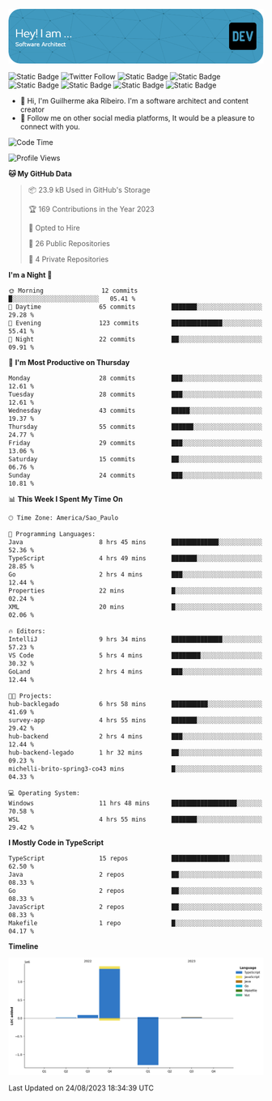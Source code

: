 ![Header](./assets/github-header-image.png)

![Static Badge](https://img.shields.io/badge/Software%20Architect-blue)
 ![Twitter Follow](https://img.shields.io/twitter/follow/dev_pkg) ![Static Badge](https://img.shields.io/badge/Java-orange) ![Static Badge](https://img.shields.io/badge/Springboot-green) ![Static Badge](https://img.shields.io/badge/Golang-blue) ![Static Badge](https://img.shields.io/badge/Nodejs-green) ![Static Badge](https://img.shields.io/badge/Javascript-yellow) ![Static Badge](https://img.shields.io/badge/Vuejs-green)

- 👋 Hi, I'm Guilherme aka Ribeiro. I'm a software architect and content creator
- 👀 Follow me on other social media platforms, It would be a pleasure to connect with you.

<!--START_SECTION:waka-->
![Code Time](http://img.shields.io/badge/Code%20Time-70%20hrs%2021%20mins-blue)

![Profile Views](http://img.shields.io/badge/Profile%20Views-0-blue)

**🐱 My GitHub Data** 

> 📦 23.9 kB Used in GitHub's Storage 
 > 
> 🏆 169 Contributions in the Year 2023
 > 
> 💼 Opted to Hire
 > 
> 📜 26 Public Repositories 
 > 
> 🔑 4 Private Repositories 
 > 
**I'm a Night 🦉** 

```text
🌞 Morning                12 commits          █░░░░░░░░░░░░░░░░░░░░░░░░   05.41 % 
🌆 Daytime                65 commits          ███████░░░░░░░░░░░░░░░░░░   29.28 % 
🌃 Evening                123 commits         ██████████████░░░░░░░░░░░   55.41 % 
🌙 Night                  22 commits          ██░░░░░░░░░░░░░░░░░░░░░░░   09.91 % 
```
📅 **I'm Most Productive on Thursday** 

```text
Monday                   28 commits          ███░░░░░░░░░░░░░░░░░░░░░░   12.61 % 
Tuesday                  28 commits          ███░░░░░░░░░░░░░░░░░░░░░░   12.61 % 
Wednesday                43 commits          █████░░░░░░░░░░░░░░░░░░░░   19.37 % 
Thursday                 55 commits          ██████░░░░░░░░░░░░░░░░░░░   24.77 % 
Friday                   29 commits          ███░░░░░░░░░░░░░░░░░░░░░░   13.06 % 
Saturday                 15 commits          ██░░░░░░░░░░░░░░░░░░░░░░░   06.76 % 
Sunday                   24 commits          ███░░░░░░░░░░░░░░░░░░░░░░   10.81 % 
```


📊 **This Week I Spent My Time On** 

```text
🕑︎ Time Zone: America/Sao_Paulo

💬 Programming Languages: 
Java                     8 hrs 45 mins       █████████████░░░░░░░░░░░░   52.36 % 
TypeScript               4 hrs 49 mins       ███████░░░░░░░░░░░░░░░░░░   28.85 % 
Go                       2 hrs 4 mins        ███░░░░░░░░░░░░░░░░░░░░░░   12.44 % 
Properties               22 mins             █░░░░░░░░░░░░░░░░░░░░░░░░   02.24 % 
XML                      20 mins             █░░░░░░░░░░░░░░░░░░░░░░░░   02.06 % 

🔥 Editors: 
IntelliJ                 9 hrs 34 mins       ██████████████░░░░░░░░░░░   57.23 % 
VS Code                  5 hrs 4 mins        ████████░░░░░░░░░░░░░░░░░   30.32 % 
GoLand                   2 hrs 4 mins        ███░░░░░░░░░░░░░░░░░░░░░░   12.44 % 

🐱‍💻 Projects: 
hub-backlegado           6 hrs 58 mins       ██████████░░░░░░░░░░░░░░░   41.69 % 
survey-app               4 hrs 55 mins       ███████░░░░░░░░░░░░░░░░░░   29.42 % 
hub-backend              2 hrs 4 mins        ███░░░░░░░░░░░░░░░░░░░░░░   12.44 % 
hub-backend-legado       1 hr 32 mins        ██░░░░░░░░░░░░░░░░░░░░░░░   09.23 % 
michelli-brito-spring3-co43 mins             █░░░░░░░░░░░░░░░░░░░░░░░░   04.33 % 

💻 Operating System: 
Windows                  11 hrs 48 mins      ██████████████████░░░░░░░   70.58 % 
WSL                      4 hrs 55 mins       ███████░░░░░░░░░░░░░░░░░░   29.42 % 
```

**I Mostly Code in TypeScript** 

```text
TypeScript               15 repos            ████████████████░░░░░░░░░   62.50 % 
Java                     2 repos             ██░░░░░░░░░░░░░░░░░░░░░░░   08.33 % 
Go                       2 repos             ██░░░░░░░░░░░░░░░░░░░░░░░   08.33 % 
JavaScript               2 repos             ██░░░░░░░░░░░░░░░░░░░░░░░   08.33 % 
Makefile                 1 repo              █░░░░░░░░░░░░░░░░░░░░░░░░   04.17 % 
```



**Timeline**

![Lines of Code chart](https://raw.githubusercontent.com/Guilhrib/Guilhrib/main/assets/bar_graph.png)


 Last Updated on 24/08/2023 18:34:39 UTC
<!--END_SECTION:waka-->
